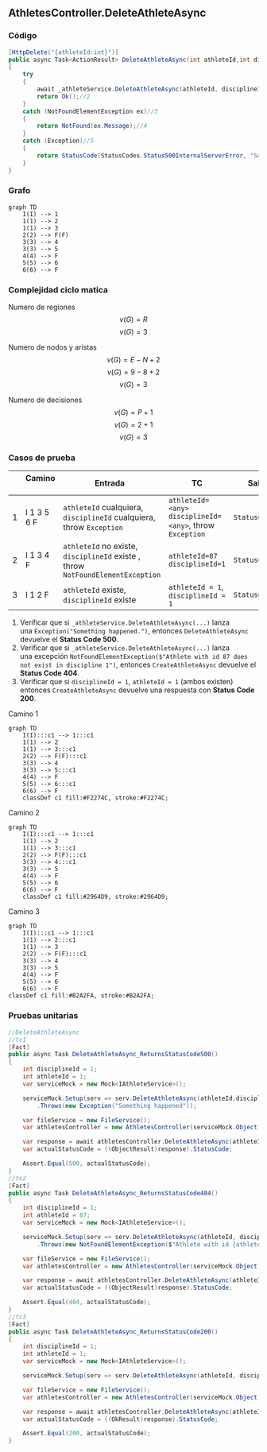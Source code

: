 ## AthletesController.DeleteAthleteAsync

### Código

```csharp
[HttpDelete("{athleteId:int}")]
public async Task<ActionResult> DeleteAthleteAsync(int athleteId,int disciplineId)
{
	try
	{
		await _athleteService.DeleteAthleteAsync(athleteId, disciplineId);//1
		return Ok();//2
	}
	catch (NotFoundElementException ex)//3
	{
		return NotFound(ex.Message);//4
	}
	catch (Exception)//5
	{
		return StatusCode(StatusCodes.Status500InternalServerError, "Something happened.");//6
	}
}
```

### Grafo

```mermaid
graph TD
    I(I) --> 1
    1(1) --> 2
    1(1) --> 3
    2(2) --> F(F)
    3(3) --> 4
    3(3) --> 5
    4(4) --> F
    5(5) --> 6
    6(6) --> F
```

### Complejidad ciclo matica

Numero de regiones
$$ v(G) = R $$
$$v(G) = 3 $$

Numero de nodos y aristas
$$ v(G) = E - N + 2 $$
$$ v(G) = 9 - 8 + 2 $$
$$ v(G) = 3 $$
  
Numero de decisiones
$$ v(G) = P + 1 $$
$$ v(G) = 2 + 1$$
$$ v(G) = 3 $$

### Casos de prueba

| | Camino   | Entrada   | TC | Salida  |
| --- | --- | --- | --- | --- |
| 1 | I 1 3 5 6 F |  `athleteId` cualquiera, `disciplineId` cualquiera, throw `Exception`  | `athleteId=<any>` `disciplineId=<any>`, throw `Exception` | `StatusCode:500` |
| 2 | I 1 3 4 F |  `athleteId` no existe, `disciplineId` existe , throw `NotFoundElementException` | `athleteId=87` `disciplineId=1` | `StatusCode:404` |
| 3 | I 1 2 F |  `athleteId` existe, `disciplineId` existe  | `athleteId = 1`, `disciplineId = 1`| `StatusCode:200` |

1. Verificar que si `_athleteService.DeleteAthleteAsync(...)` lanza una `Exception("Something happened.")`, entonces `DeleteAthleteAsync`  devuelve el **Status Code 500**.
2. Verificar que si `_athleteService.DeleteAthleteAsync(...)` lanza una excepción `NotFoundElementException($"Athlete with id 87 does not exist in discipline 1")`, entonces `CreateAthleteAsync`  devuelve el **Status Code 404**.
3. Verificar que si `disciplineId = 1`, `athleteId = 1`  (ambos existen) entonces `CreateAthleteAsync`  devuelve una respuesta con **Status Code 200**.

Camino 1
```mermaid
graph TD
    I(I):::c1 --> 1:::c1
    1(1) --> 2
    1(1) --> 3:::c1
    2(2) --> F(F):::c1
    3(3) --> 4
    3(3) --> 5:::c1
    4(4) --> F
    5(5) --> 6:::c1
    6(6) --> F
    classDef c1 fill:#F2274C, stroke:#F2274C;
```

Camino 2
```mermaid
graph TD
    I(I):::c1 --> 1:::c1
    1(1) --> 2
    1(1) --> 3:::c1
    2(2) --> F(F):::c1
    3(3) --> 4:::c1
    3(3) --> 5
    4(4) --> F
    5(5) --> 6
    6(6) --> F
    classDef c1 fill:#2964D9, stroke:#2964D9;
```

Camino 3
```mermaid
graph TD
    I(I):::c1 --> 1:::c1
    1(1) --> 2:::c1
    1(1) --> 3
    2(2) --> F(F):::c1
    3(3) --> 4
    3(3) --> 5
    4(4) --> F
    5(5) --> 6
    6(6) --> F
classDef c1 fill:#B2A2FA, stroke:#B2A2FA;
```
### Pruebas unitarias

```csharp
//DeleteAthleteAsync
//tc1
[Fact]
public async Task DeleteAthleteAsync_ReturnsStatusCode500()
{
	int disciplineId = 1;
	int athleteId = 1;
	var serviceMock = new Mock<IAthleteService>();

	serviceMock.Setup(serv => serv.DeleteAthleteAsync(athleteId,disciplineId))
		.Throws(new Exception("Something happened"));

	var fileService = new FileService();
	var athletesController = new AthletesController(serviceMock.Object, fileService);

	var response = await athletesController.DeleteAthleteAsync(athleteId, disciplineId);
	var actualStatusCode = ((ObjectResult)response).StatusCode;

	Assert.Equal(500, actualStatusCode);
}
//tc2
[Fact]
public async Task DeleteAthleteAsync_ReturnsStatusCode404()
{
	int disciplineId = 1;
	int athleteId = 87;
	var serviceMock = new Mock<IAthleteService>();

	serviceMock.Setup(serv => serv.DeleteAthleteAsync(athleteId, disciplineId))
		.Throws(new NotFoundElementException($"Athlete with id {athleteId} does not exist in discipline {disciplineId}"));

	var fileService = new FileService();
	var athletesController = new AthletesController(serviceMock.Object, fileService);

	var response = await athletesController.DeleteAthleteAsync(athleteId, disciplineId);
	var actualStatusCode = ((ObjectResult)response).StatusCode;

	Assert.Equal(404, actualStatusCode);
}
//tc3
[Fact]
public async Task DeleteAthleteAsync_ReturnsStatusCode200()
{
	int disciplineId = 1;
	int athleteId = 1;
	var serviceMock = new Mock<IAthleteService>();

	serviceMock.Setup(serv => serv.DeleteAthleteAsync(athleteId, disciplineId));

	var fileService = new FileService();
	var athletesController = new AthletesController(serviceMock.Object, fileService);

	var response = await athletesController.DeleteAthleteAsync(athleteId, disciplineId);
	var actualStatusCode = ((OkResult)response).StatusCode;

	Assert.Equal(200, actualStatusCode);
}
```